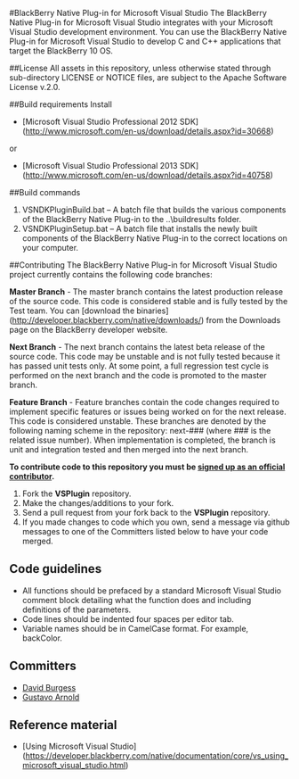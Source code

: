 #BlackBerry Native Plug-in for Microsoft Visual Studio
The BlackBerry Native Plug-in for Microsoft Visual Studio integrates with your Microsoft Visual Studio development environment. You can use the BlackBerry Native Plug-in for Microsoft Visual Studio to develop C and C++ applications that target the BlackBerry 10 OS.

##License
All assets in this repository, unless otherwise stated through sub-directory LICENSE or NOTICE files, are subject to the Apache Software License v.2.0.

##Build requirements
Install
* [Microsoft Visual Studio Professional 2012 SDK] (http://www.microsoft.com/en-us/download/details.aspx?id=30668)

or

* [Microsoft Visual Studio Professional 2013 SDK] (http://www.microsoft.com/en-us/download/details.aspx?id=40758)

##Build commands
1. VSNDKPluginBuild.bat – A batch file that builds the various components of the BlackBerry Native Plug-in to the ..\buildresults folder.
2. VSNDKPluginSetup.bat – A batch file that installs the newly built components of the BlackBerry Native Plug-in to the correct locations on your computer. 

##Contributing
The BlackBerry Native Plug-in for Microsoft Visual Studio project currently contains the following code branches: 

**Master Branch** - The master branch contains the latest production release of the source code. This code is considered stable and is fully tested by the Test team. You can [download the binaries] (http://developer.blackberry.com/native/downloads/) from the Downloads page on the BlackBerry developer website.   

**Next Branch** - The next branch contains the latest beta release of the source code. This code may be unstable and is not fully tested because it has passed unit tests only. At some point, a full regression test cycle is performed on the next branch and the code is promoted to the master branch.

**Feature Branch** - Feature branches contain the code changes required to implement specific features or issues being worked on for the next release. This code is considered unstable. These branches are denoted by the following naming scheme in the repository: next-### (where ### is the related issue number). When implementation is completed, the branch is unit and integration tested and then merged into the next branch.

**To contribute code to this repository you must be [signed up as an official contributor](http://blackberry.github.com/howToContribute.html).**

1. Fork the **VSPlugin** repository.
2. Make the changes/additions to your fork.
3. Send a pull request from your fork back to the **VSPlugin** repository.
4. If you made changes to code which you own, send a message via github messages to one of the Committers listed below to have your code merged.

## Code guidelines
* All functions should be prefaced by a standard Microsoft Visual Studio comment block detailing what the function does and including definitions of the parameters.
* Code lines should be indented four spaces per editor tab.
* Variable names should be in CamelCase format. For example, backColor.

## Committers
* [David Burgess](http://github.com/dbrgss)
* [Gustavo Arnold](http://github.com/guarnold)

## Reference material
* [Using Microsoft Visual Studio] (https://developer.blackberry.com/native/documentation/core/vs_using_microsoft_visual_studio.html)
